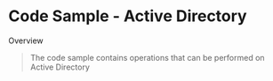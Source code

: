 # Code Sample - Active Directory
Overview
>The code sample contains operations that can be performed on Active Directory
